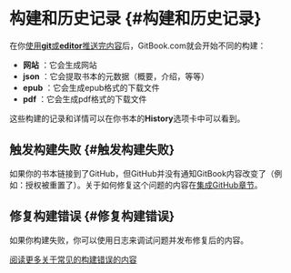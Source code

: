 # 构建和历史记录 {#构建和历史记录}

在你[使用**git**或**editor**推送完内容](http://caibaojian.com/gitbook/build/push.html)后，GitBook.com就会开始不同的构建：

* **网站**
  ：它会生成网站
* **json**
  ：它会提取书本的元数据（概要，介绍，等等）
* **epub**
  ：它会生成epub格式的下载文件
* **pdf**
  ：它会生成pdf格式的下载文件

这些构建的记录和详情可以在你书本的**History**选项卡中可以看到。

## 触发构建失败 {#触发构建失败}

如果你的书本链接到了GitHub，但GitHub并没有通知GitBook内容改变了（例如：授权被重置了）。关于如何修复这个问题的内容在[集成GitHub章节](http://caibaojian.com/gitbook/github/)。

## 修复构建错误 {#修复构建错误}

如果你构建失败，你可以使用日志来调试问题并发布修复后的内容。

[阅读更多关于常见的构建错误的内容](http://caibaojian.com/gitbook/build/errors.html)



